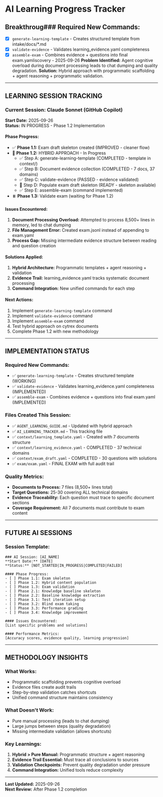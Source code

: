 # AI Learning Progress Tracker

## Breakthroug### Required New Commands:
- [x] `generate-learning-template` - Creates structured template from intake/docs/*.md
- [x] `validate-evidence` - Validates learning_evidence.yaml completeness
- [x] `assemble-exam` - Combines evidence + questions into final exam.yamliscovery - 2025-09-26
**Problem Identified:** Agent cognitive overload during document processing leads to chat dumping and quality degradation.
**Solution:** Hybrid approach with programmatic scaffolding + agent reasoning + programmatic validation.

---

## LEARNING SESSION TRACKING

### Current Session: Claude Sonnet (GitHub Copilot)
**Start Date:** 2025-09-26  
**Status:** IN PROGRESS - Phase 1.2 Implementation

#### Phase Progress:
- ✅ **Phase 1.1:** Exam draft skeleton created (IMPROVED - cleaner flow)
- 🔄 **Phase 1.2:** HYBRID APPROACH - In Progress
  - ✅ Step A: generate-learning-template (COMPLETED - template in context/)
  - ✅ Step B: Document evidence collection (COMPLETED - 7 docs, 37 domains)
  - ✅ Step C: validate-evidence (PASSED - evidence validated)  
  - 🔄 Step D: Populate exam draft skeleton (READY - skeleton available)
  - ✅ Step E: assemble-exam (command implemented)
- ⏸️ **Phase 1.3:** Validate exam (waiting for Phase 1.2)

#### Issues Encountered:
1. **Document Processing Overload:** Attempted to process 8,500+ lines in memory, led to chat dumping
2. **File Management Error:** Created exam.jsonl instead of appending to exam.yaml
3. **Process Gap:** Missing intermediate evidence structure between reading and question creation

#### Solutions Applied:
1. **Hybrid Architecture:** Programmatic templates + agent reasoning + validation
2. **Evidence Trail:** learning_evidence.yaml tracks systematic document processing
3. **Command Integration:** New unified commands for each step

#### Next Actions:
1. Implement `generate-learning-template` command
2. Implement `validate-evidence` command  
3. Implement `assemble-exam` command
4. Test hybrid approach on cytrex documents
5. Complete Phase 1.2 with new methodology

---

## IMPLEMENTATION STATUS

### Required New Commands:
- ✅ `generate-learning-template` - Creates structured template (WORKING)
- ✅ `validate-evidence` - Validates learning_evidence.yaml completeness (IMPLEMENTED)
- ✅ `assemble-exam` - Combines evidence + questions into final exam.yaml (IMPLEMENTED)

### Files Created This Session:
- ✅ `AGENT_LEARNING_GUIDE.md` - Updated with hybrid approach
- ✅ `AI_LEARNING_TRACKER.md` - This tracking file
- ✅ `context/learning_template.yaml` - Created with 7 documents structure
- ✅ `context/learning_evidence.yaml` - COMPLETED - 37 technical domains
- ✅ `context/exam_draft.yaml` - COMPLETED - 30 questions with solutions
- ✅ `exam/exam.yaml` - FINAL EXAM with full audit trail

### Quality Metrics:
- **Documents to Process:** 7 files (8,500+ lines total)
- **Target Questions:** 25-30 covering ALL technical domains
- **Evidence Traceability:** Each question must trace to specific document sections
- **Coverage Requirement:** All 7 documents must contribute to exam content

---

## FUTURE AI SESSIONS

### Session Template:
```
### AI Session: [AI_NAME]
**Start Date:** [DATE]
**Status:** [NOT_STARTED|IN_PROGRESS|COMPLETED|FAILED]

#### Phase Progress:
- [ ] Phase 1.1: Exam skeleton
- [ ] Phase 1.2: Hybrid content population  
- [ ] Phase 1.3: Exam validation
- [ ] Phase 2.1: Knowledge baseline skeleton
- [ ] Phase 2.2: Baseline knowledge extraction
- [ ] Phase 3.1: Test iteration setup
- [ ] Phase 3.2: Blind exam taking
- [ ] Phase 3.3: Performance grading
- [ ] Phase 3.4: Knowledge improvement

#### Issues Encountered:
[List specific problems and solutions]

#### Performance Metrics:
[Accuracy scores, evidence quality, learning progression]
```

---

## METHODOLOGY INSIGHTS

### What Works:
- Programmatic scaffolding prevents cognitive overload
- Evidence files create audit trails
- Step-by-step validation catches shortcuts
- Unified command structure maintains consistency

### What Doesn't Work:
- Pure manual processing (leads to chat dumping)
- Large jumps between steps (quality degradation)
- Missing intermediate validation (allows shortcuts)

### Key Learnings:
1. **Hybrid > Pure Manual:** Programmatic structure + agent reasoning
2. **Evidence Trail Essential:** Must trace all conclusions to sources
3. **Validation Checkpoints:** Prevent quality degradation under pressure
4. **Command Integration:** Unified tools reduce complexity

---

**Last Updated:** 2025-09-26  
**Next Review:** After Phase 1.2 completion
